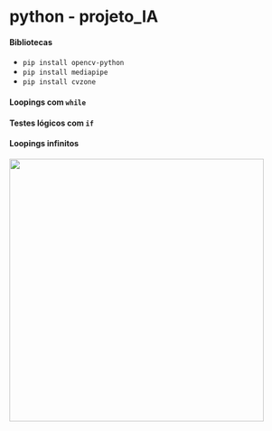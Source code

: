 # python - projeto_IA

#### Bibliotecas
- `pip install opencv-python`
- `pip install mediapipe`
- `pip install cvzone`

#### Loopings com `while`

#### Testes lógicos com `if`

#### Loopings infinitos
<div align="left"><img src="https://imgur.com/gJDEGOt.png" width="450px", height="465px"></div>
